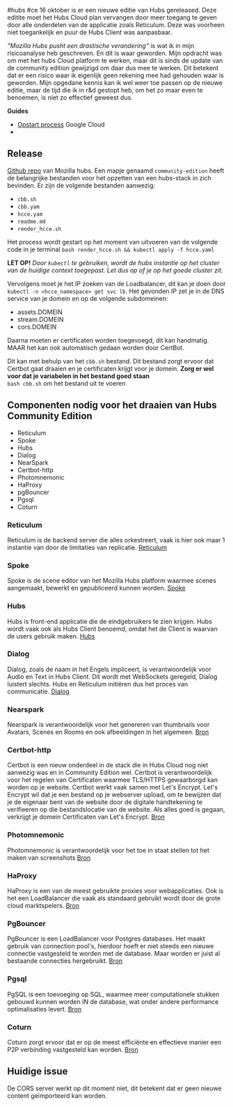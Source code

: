 #hubs #ce
16 oktober is er een nieuwe editie van Hubs gereleased. Deze editite moet het Hubs Cloud plan vervangen door meer toegang te geven door alle onderdelen van de applicatie zoals Reticulum. Deze was voorheen niet toegankelijk en puur de Hubs Client was aanpasbaar. 

*"Mozilla Hubs pusht een drastische verandering"* is wat ik in mijn risicoanalyse heb geschreven. En dit is waar geworden. Mijn opdracht was om met het hubs Cloud platform te werken, maar dit is sinds de update van de community edition gewijzigd om daar dus mee te werken. Dit betekent dat er een risico waar ik eigenlijk geen rekening mee had gehouden waar is geworden. Mijn opgedane kennis kan ik wel weer toe passen op de nieuwe editie, maar de tijd die ik in r&d gestopt heb, om het zo maar even te benoemen, is niet zo effectief geweest dus. 

**Guides**
- [Opstart process](https://hubs.mozilla.com/labs/community-edition-case-study-quick-start-on-gcp-w-aws-services/ ) Google Cloud
- 


## **Release**
[Github repo](https://github.com/mozilla/hubs-cloud/tree/master) van Mozilla hubs. Een mapje genaamd `community-edition` heeft de belangrijke bestanden voor het opzetten van een hubs-stack in zich bevinden. Er zijn de volgende bestanden aanwezig:
- `cbb.sh` 
- `cbb.yam`
- `hcce.yam`
- `readme.md`
- `render_hcce.sh` 

Het process wordt gestart op het moment van uitvoeren van de volgende code in je terminal
`bash render_hcce.sh && kubectl apply -f hcce.yaml` 


**LET OP!**
*Door `kubectl` te gebruiken, wordt de hubs instantie op het cluster van de huidige context toegepast. Let dus op of je op het goede cluster zit.* 


Vervolgens moet je het IP zoeken van de Loadbalancer, dit kan je doen door `kubectl -n <hcce_namespace> get svc lb`. Het gevonden IP zet je in de DNS service van je domein en op de volgende subdomeinen:
- assets.DOMEIN 
- stream.DOMEIN 
- cors.DOMEIN 

Daarna moeten er certificaten worden toegevoegd, dit kan handmatig. MAAR het kan ook automatisch gedaan worden door CertBot. 

Dit kan met behulp van het `cbb.sh` bestand. Dit bestand zorgt ervoor dat Certbot gaat draaien en je certificaten krijgt voor je domein. 
**Zorg er wel voor dat je variabelen in het bestand goed staan**  
`bash cbb.sh` om het bestand uit te voeren
 
## **Componenten nodig voor het draaien van Hubs Community Edition**
- Reticulum
- Spoke
- Hubs
- Dialog
- NearSpark
- Certbot-http
- Photomnemonic
- HaProxy
- pgBouncer
- Pgsql
- Coturn

### **Reticulum**
Reticulum is de backend server die alles orkestreert, vaak is hier ook maar 1 instantie van door de limitaties van replicatie.
[Reticulum](https://github.com/mozilla/reticulum)


### Spoke
Spoke is de scene editor van het Mozilla Hubs platform waarmee scenes aangemaakt, bewerkt en gepubliceerd kunnen worden.
[Spoke](https://github.com/mozilla/spoke)
### Hubs
Hubs is front-end applicatie die de eindgebruikers te zien krijgen. Hubs wordt vaak ook als Hubs Client benoemd, omdat het de Client is waarvan de users gebruik maken. 
[Hubs](https://github.com/mozilla/hubs)
### Dialog
Dialog, zoals de naam in het Engels impliceert, is verantwoordelijk voor Audio en Text in Hubs Client. Dit wordt met WebSockets geregeld, Dialog luistert slechts. Hubs en Reticulum initiëren dus het proces van communicatie. 
[Dialog](https://github.com/mozilla/Dialog)
### Nearspark
Nearspark is verantwoordelijk voor het genereren van thumbnails voor Avatars, Scenes en Rooms en ook afbeeldingen in het algemeen.
[Bron](https://github.com/MozillaReality/nearspark)
### Certbot-http
Certbot is een nieuw onderdeel in de stack die in Hubs Cloud nog niet aanwezig was en in Community Edition wel. Certbot is verantwoordelijk voor het regelen van Certificaten waarmee TLS/HTTPS gewaarborgd kan worden op je website. Certbot werkt vaak samen met Let's Encrypt. Let's Encrypt wil dat je een bestand op je webserver upload, om te bewijzen dat je de eigenaar bent van de website door de digitale handtekening te verifieeren op die bestandslocatie van de website. Als alles goed is gegaan, verkrijgt je domein Certificaten van Let's Encrypt.
[Bron](https://www.youtube.com/watch?v=jrR_WfgmWEw)
### Photomnemonic
Photomnemonic is verantwoordelijk voor het toe in staat stellen tot het maken van screenshots
[Bron](https://github.com/MozillaReality/photomnemonic)
### HaProxy
HaProxy is een van de meest gebruikte proxies voor webapplicaties. Ook is het een LoadBalancer die vaak als standaard gebruikt wordt door de grote cloud marktspelers. 
[Bron](https://www.haproxy.org/#desc)

### PgBouncer
PgBouncer is een LoadBalancer voor Postgres databases. Het maakt gebruik van connection pool's, hierdoor hoeft er niet steeds een nieuwe connectie vastgesteld te worden met de database. Maar worden er juist al bestaande connecties hergebruikt.
[Bron](https://www.pgbouncer.org/faq.html#how-to-load-balance-queries-between-several-servers)
### Pgsql
PgSQL is een toevoeging op SQL, waarmee meer computationele stukken gebouwd kunnen worden IN de database, wat onder andere performance optimalisaties levert.
[Bron](https://www.postgresql.org/docs/current/plpgsql-overview.html#PLPGSQL-ADVANTAGES)
### Coturn
Coturn zorgt ervoor dat er op de meest efficiënte en effectieve manier een P2P verbinding vastgesteld kan worden. 
[Bron](https://www.youtube.com/watch?v=_4FkRf9utSc) 
## **Huidige issue**
De CORS server werkt op dit moment niet, dit betekent dat er geen nieuwe content geïmporteerd kan worden. 

